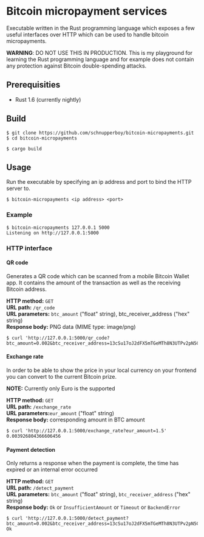 # Bitcoin micropayment services
Executable written in the Rust programming language which exposes a few useful interfaces over HTTP which can be used to handle bitcoin micropayments.

**WARNING**: DO NOT USE THIS IN PRODUCTION. This is my playground for learning the Rust programming language and for example does not contain any protection against Bitcoin double-spending attacks.

## Prerequisities
* Rust 1.6 (currently nightly)

## Build
```
$ git clone https://github.com/schnupperboy/bitcoin-micropayments.git
$ cd bitcoin-micropayments

$ cargo build
```

## Usage
Run the executable by specifying an ip address and port to bind the HTTP server to.
```
$ bitcoin-micropayments <ip address> <port>
```

### Example
```
$ bitcoin-micropayments 127.0.0.1 5000
Listening on http://127.0.0.1:5000
```

### HTTP interface

#### QR code
Generates a QR code which can be scanned from a mobile Bitcoin Wallet app. It contains the amount of the transaction as well as the receiving Bitcoin address.

**HTTP method:** `GET`	
**URL path:** `/qr_code`	
**URL parameters:** `btc_amount` ("float" string), btc_receiver_address ("hex" string)	
**Response body:** PNG data (MIME type: image/png)


```
$ curl 'http://127.0.0.1:5000/qr_code?btc_amount=0.002&btc_receiver_address=13cSu17oJ2dFX5mTGeMTh8N3UTPv2pN5CZ'
```

#### Exchange rate
In order to be able to show the price in your local currency on your frontend you can convert to the current Bitcoin prize.

**NOTE:** Currently only Euro is the supported

**HTTP method:** `GET`	
**URL path:** `/exchange_rate`	
**URL parameters:**`eur_amount` ("float" string) 	
**Response body:** corresponding amount in BTC amount	


```
$ curl 'http://127.0.0.1:5000/exchange_rate?eur_amount=1.5'
0.003926804366606456
```

#### Payment detection
Only returns a response when the payment is complete, the time has expired or an internal error occurred  

**HTTP method:** `GET`	
**URL path:** `/detect_payment`		
**URL parameters:** `btc_amount` ("float" string), `btc_receiver_address` ("hex" string)	
**Response body:** `Ok` or `InsufficientAmount` or `Timeout` or `BackendError`	


```
$ curl 'http://127.0.0.1:5000/detect_payment?btc_amount=0.002&btc_receiver_address=13cSu17oJ2dFX5mTGeMTh8N3UTPv2pN5CZ'
Ok
```